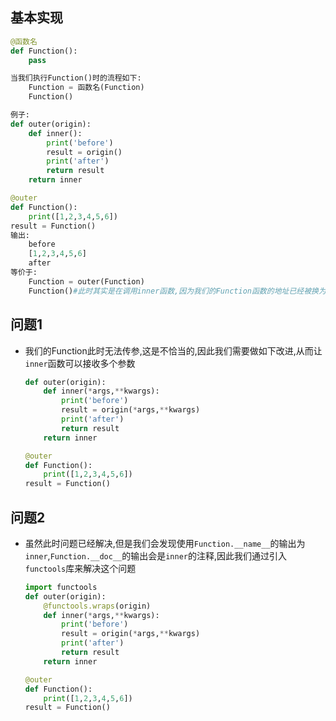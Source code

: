 ## 基本实现

```python
@函数名
def Function():
	pass

当我们执行Function()时的流程如下: 
	Function = 函数名(Function)
	Function()

例子:
def outer(origin):
    def inner():
        print('before')
        result = origin()
        print('after')
        return result
    return inner

@outer
def Function():
    print([1,2,3,4,5,6])
result = Function()
输出:
	before
	[1,2,3,4,5,6]
	after
等价于:
	Function = outer(Function)
	Function()#此时其实是在调用inner函数,因为我们的Function函数的地址已经被换为inner的地址了
```

## 问题1

- 我们的Function此时无法传参,这是不恰当的,因此我们需要做如下改进,从而让`inner`函数可以接收多个参数

  ```python
  def outer(origin):
      def inner(*args,**kwargs):
          print('before')
          result = origin(*args,**kwargs)
          print('after')
          return result
      return inner
  
  @outer
  def Function():
      print([1,2,3,4,5,6])
  result = Function()
  ```

## 问题2

- 虽然此时问题已经解决,但是我们会发现使用`Function.__name__`的输出为`inner`,`Function.__doc__`的输出会是`inner`的注释,因此我们通过引入`functools`库来解决这个问题

  ```python
  import functools
  def outer(origin):
      @functools.wraps(origin)
      def inner(*args,**kwargs):
          print('before')
          result = origin(*args,**kwargs)
          print('after')
          return result
      return inner
  
  @outer
  def Function():
      print([1,2,3,4,5,6])
  result = Function()
  ```

  